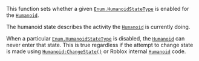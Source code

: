 This function sets whether a given [`Enum.HumanoidStateType`](https://create.roblox.com/docs/reference/engine/enums/HumanoidStateType) is enabled for
the [`Humanoid`](https://create.roblox.com/docs/reference/engine/classes/Humanoid).

The humanoid state describes the activity the [`Humanoid`](https://create.roblox.com/docs/reference/engine/classes/Humanoid) is
currently doing.

When a particular [`Enum.HumanoidStateType`](https://create.roblox.com/docs/reference/engine/enums/HumanoidStateType) is disabled, the
[`Humanoid`](https://create.roblox.com/docs/reference/engine/classes/Humanoid) can never enter that state. This is true regardless if
the attempt to change state is made using [`Humanoid:ChangeState()`](https://create.roblox.com/docs/reference/engine/classes/Humanoid#ChangeState)
or Roblox internal [`Humanoid`](https://create.roblox.com/docs/reference/engine/classes/Humanoid) code.